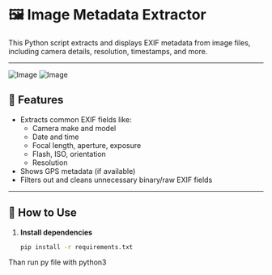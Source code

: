 # 🖼️ Image Metadata Extractor

This Python script extracts and displays EXIF metadata from image files, including camera details, resolution, timestamps, and more.

---

![Image](https://github.com/user-attachments/assets/e4dfc9e9-6b04-41a3-9324-bc1ae39f9f87)
![Image](https://github.com/user-attachments/assets/d7bae0f3-ddb5-4c52-883f-0e6ffabac51a)
## 🔧 Features

- Extracts common EXIF fields like:
  - Camera make and model
  - Date and time
  - Focal length, aperture, exposure
  - Flash, ISO, orientation
  - Resolution
- Shows GPS metadata (if available)
- Filters out and cleans unnecessary binary/raw EXIF fields

---

## 🚀 How to Use

1. **Install dependencies**  
   ```bash
   pip install -r requirements.txt
Than run py file with python3
